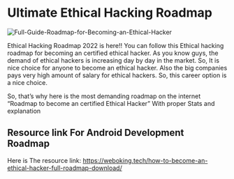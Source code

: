 # Ultimate Ethical Hacking Roadmap

![Full-Guide-Roadmap-for-Becoming-an-Ethical-Hacker](https://user-images.githubusercontent.com/90024312/195992729-015eec7d-fd98-4dc4-8432-afa2103f2b4c.jpg)

Ethical Hacking Roadmap 2022 is here!! You can follow this Ethical hacking roadmap for becoming an certified ethical hacker. As you know guys, the demand of ethical hackers is increasing day by day in the market. So, It is nice choice for anyone to become an ethical hacker. Also the big companies pays very high amount of salary for ethical hackers. So, this career option is a nice choice.

So, that’s why here is the most demanding roadmap on the internet “Roadmap to become an certified Ethical Hacker” With proper Stats and explanation


## Resource link For Android Development Roadmap

Here is The resource link: https://weboking.tech/how-to-become-an-ethical-hacker-full-roadmap-download/
